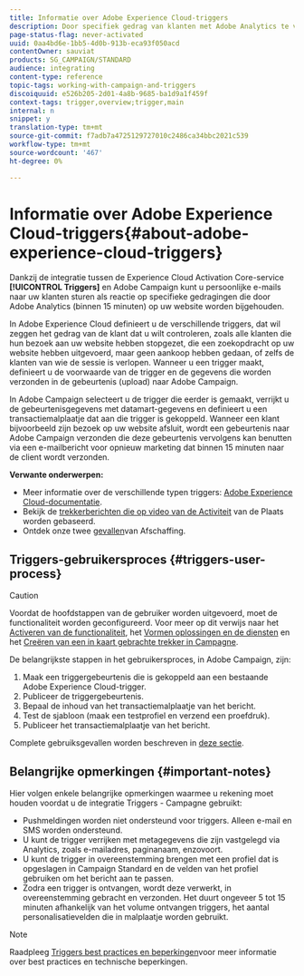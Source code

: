 ```yaml
---
title: Informatie over Adobe Experience Cloud-triggers
description: Door specifiek gedrag van klanten met Adobe Analytics te volgen, kunt u nu persoonlijke e-mails naar uw klanten in Adobe Campaign sturen.
page-status-flag: never-activated
uuid: 0aa4bd6e-1bb5-4d0b-913b-eca93f050acd
contentOwner: sauviat
products: SG_CAMPAIGN/STANDARD
audience: integrating
content-type: reference
topic-tags: working-with-campaign-and-triggers
discoiquuid: e526b205-2d01-4a8b-9685-ba1d9a1f459f
context-tags: trigger,overview;trigger,main
internal: n
snippet: y
translation-type: tm+mt
source-git-commit: f7adb7a4725129727010c2486ca34bbc2021c539
workflow-type: tm+mt
source-wordcount: '467'
ht-degree: 0%

---
```



# Informatie over Adobe Experience Cloud-triggers{#about-adobe-experience-cloud-triggers}

Dankzij de integratie tussen de Experience Cloud Activation Core-service **[!UICONTROL Triggers]** en Adobe Campaign kunt u persoonlijke e-mails naar uw klanten sturen als reactie op specifieke gedragingen die door Adobe Analytics (binnen 15 minuten) op uw website worden bijgehouden.

In Adobe Experience Cloud definieert u de verschillende triggers, dat wil zeggen het gedrag van de klant dat u wilt controleren, zoals alle klanten die hun bezoek aan uw website hebben stopgezet, die een zoekopdracht op uw website hebben uitgevoerd, maar geen aankoop hebben gedaan, of zelfs de klanten van wie de sessie is verlopen. Wanneer u een trigger maakt, definieert u de voorwaarde van de trigger en de gegevens die worden verzonden in de gebeurtenis (upload) naar Adobe Campaign.

In Adobe Campaign selecteert u de trigger die eerder is gemaakt, verrijkt u de gebeurtenisgegevens met datamart-gegevens en definieert u een transactiemalplaatje dat aan die trigger is gekoppeld. Wanneer een klant bijvoorbeeld zijn bezoek op uw website afsluit, wordt een gebeurtenis naar Adobe Campaign verzonden die deze gebeurtenis vervolgens kan benutten via een e-mailbericht voor opnieuw marketing dat binnen 15 minuten naar de client wordt verzonden.

**Verwante onderwerpen:**

* Meer informatie over de verschillende typen triggers: [Adobe Experience Cloud-documentatie](https://docs.adobe.com/content/help/en/core-services/interface/activation/triggers.html).
* Bekijk de [trekkerberichten die op video van de Activiteit](https://helpx.adobe.com/marketing-cloud/how-to/email-marketing.html#step-two) van de Plaats worden gebaseerd.
* Ontdek onze twee [gevallen](../../integrating/using/abandonment-triggers-use-cases.md)van Afschaffing.

## Triggers-gebruikersproces {#triggers-user-process}

>[!CAUTION]
>
>Voordat de hoofdstappen van de gebruiker worden uitgevoerd, moet de functionaliteit worden geconfigureerd. Voor meer op dit verwijs naar het [Activeren van de functionaliteit](../../integrating/using/configuring-triggers-in-experience-cloud.md#activating-the-functionality), het [Vormen oplossingen en de diensten](../../integrating/using/configuring-triggers-in-experience-cloud.md#configuring-solutions-and-services) en het [Creëren van een in kaart gebrachte trekker in Campagne](../../integrating/using/using-triggers-in-campaign.md#creating-a-mapped-trigger-in-campaign).

De belangrijkste stappen in het gebruikersproces, in Adobe Campaign, zijn:

1. Maak een triggergebeurtenis die is gekoppeld aan een bestaande Adobe Experience Cloud-trigger.
1. Publiceer de triggergebeurtenis.
1. Bepaal de inhoud van het transactiemalplaatje van het bericht.
1. Test de sjabloon (maak een testprofiel en verzend een proefdruk).
1. Publiceer het transactiemalplaatje van het bericht.

Complete gebruiksgevallen worden beschreven in [deze sectie](../../integrating/using/abandonment-triggers-use-cases.md).

## Belangrijke opmerkingen {#important-notes}

Hier volgen enkele belangrijke opmerkingen waarmee u rekening moet houden voordat u de integratie Triggers - Campagne gebruikt:

* Pushmeldingen worden niet ondersteund voor triggers. Alleen e-mail en SMS worden ondersteund.
* U kunt de trigger verrijken met metagegevens die zijn vastgelegd via Analytics, zoals e-mailadres, paginanaam, enzovoort.
* U kunt de trigger in overeenstemming brengen met een profiel dat is opgeslagen in Campaign Standard en de velden van het profiel gebruiken om het bericht aan te passen.
* Zodra een trigger is ontvangen, wordt deze verwerkt, in overeenstemming gebracht en verzonden. Het duurt ongeveer 5 tot 15 minuten afhankelijk van het volume ontvangen triggers, het aantal personalisatievelden die in malplaatje worden gebruikt.

>[!NOTE]
>
>Raadpleeg [Triggers best practices en beperkingen](../../integrating/using/configuring-triggers-in-experience-cloud.md#triggers-best-practices-and-limitations)voor meer informatie over best practices en technische beperkingen.

